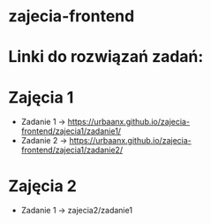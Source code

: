 # zajecia-frontend

# Linki do rozwiązań zadań:
# Zajęcia 1
  * Zadanie 1 -> https://urbaanx.github.io/zajecia-frontend/zajecia1/zadanie1/
  * Zadanie 2 -> https://urbaanx.github.io/zajecia-frontend/zajecia1/zadanie2/
# Zajęcia 2
 * Zadanie 1 -> zajecia2/zadanie1
